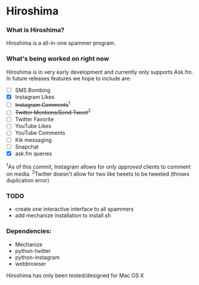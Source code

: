 # Hiroshima
### What is Hiroshima?
Hiroshima is a all-in-one spammer program. 

### What's being worked on right now
Hiroshima is in very early development and currently only supports Ask.fm. In future releases features we hope to include are:

- [ ] SMS Bombing
- [x] Instagram Likes
- [ ] ~~Instagram Comments~~<sup>1</sup>
- [ ] ~~Twitter Mentions/Send Tweet~~<sup>2</sup>
- [ ] Twitter Favorite
- [ ] YouTube Likes
- [ ] YouTube Comments
- [ ] Kik messaging
- [ ] Snapchat 
- [x] ask.fm queries

<sup>1</sup>As of this commit, Instagram allows for only *approved* clients to comment on media.
<sup>2</sup>Twitter doesn't allow for two like tweets to be tweeted (throws duplication error)

### TODO
* create one interactive interface to all spammers
* add mechanize installation to install.sh

### Dependencies:
* Mechanize
* python-twitter
* python-instagram
* webbrowser

Hiroshima has only been tested/designed for Mac OS X
